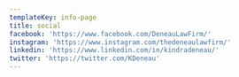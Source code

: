 ```yaml
---
templateKey: info-page
title: social
facebook: 'https://www.facebook.com/DeneauLawFirm/'
instagram: 'https://www.instagram.com/thedeneaulawfirm/'
linkedin: 'https://www.linkedin.com/in/kindradeneau/'
twitter: 'https://twitter.com/KDeneau'
---
```

